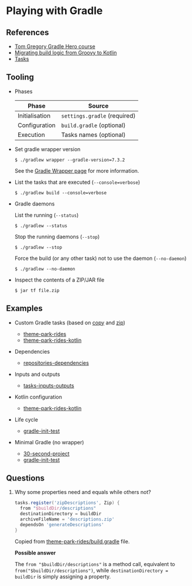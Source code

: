 # Playing with Gradle

## References

- [Tom Gregory Gradle Hero course](https://learn.tomgregory.com/courses/gradle-hero)
- [Migrating build logic from Groovy to Kotlin](https://docs.gradle.org/current/userguide/migrating_from_groovy_to_kotlin_dsl.html)
- [Tasks](https://docs.gradle.org/current/dsl/org.gradle.api.Task.html)

## Tooling

- Phases

  | Phase          | Source                       |
  |----------------|------------------------------|
  | Initialisation | `settings.gradle` (required) |
  | Configuration  | `build.gradle` (optional)    |
  | Execution      | Tasks names (optional)       |

- Set gradle wrapper version

  ```shell
  $ ./gradlew wrapper --gradle-version=7.3.2
  ```

  See the [Gradle Wrapper page](https://docs.gradle.org/current/userguide/gradle_wrapper.html) for more information.

- List the tasks that are executed (`--console=verbose`)

  ```shell
  $ ./gradlew build --console=verbose
  ```

- Gradle daemons

  List the running (`--status`)

  ```shell
  $ ./gradlew --status
  ```

  Stop the running daemons (`--stop`)

  ```shell
  $ ./gradlew --stop
  ```

  Force the build (or any other task) not to use the daemon (`--no-daemon`)

  ```shell
  $ ./gradlew --no-daemon
  ```

- Inspect the contents of a ZIP/JAR file

  ```shell
  $ jar tf file.zip
  ```

## Examples

- Custom Gradle tasks (based on [copy](https://docs.gradle.org/current/dsl/org.gradle.api.tasks.Copy.html)
  and [zip](https://docs.gradle.org/current/dsl/org.gradle.api.tasks.bundling.Zip.html))

    - [theme-park-rides](theme-park-rides)
    - [theme-park-rides-kotlin](theme-park-rides-kotlin)

- Dependencies

    - [repositories-dependencies](repositories-dependencies)

- Inputs and outputs

    - [tasks-inputs-outputs](tasks-inputs-outputs)

- Kotlin configuration

    - [theme-park-rides-kotlin](theme-park-rides-kotlin)

- Life cycle

    - [gradle-init-test](gradle-init-test)

- Minimal Gradle (no wrapper)

    - [30-second-project](30-second-project)
    - [gradle-init-test](gradle-init-test)

## Questions

1. Why some properties need and equals while others not?

   ```groovy
   tasks.register('zipDescriptions', Zip) {
     from "$buildDir/descriptions"
     destinationDirectory = buildDir
     archiveFileName = 'descriptions.zip'
     dependsOn 'generateDescriptions'
   }
   ```

   Copied from [theme-park-rides/build.gradle](theme-park-rides/build.gradle) file.

   **Possible answer**

   The `from "$buildDir/descriptions"` is a method call, equivalent to `from("$buildDir/descriptions")`,
   while `destinationDirectory = buildDir` is simply assigning a property.
